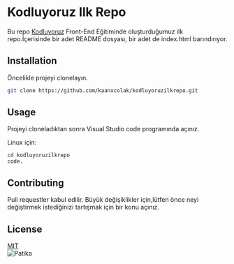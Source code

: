 # Kodluyoruz Ilk Repo

Bu repo [Kodluyoruz](https://www.kodluyoruz.org/) Front-End Eğitiminde oluşturduğumuz ilk repo.İçerisinde bir adet README dosyası, bir adet de index.html barındırıyor.



## Installation

Öncelikle projeyi clonelayın.

```bash
git clone https://github.com/kaanxcolak/kodluyoruzilkrepo.git
```
## Usage

Projeyi cloneladıktan sonra Visual Studio code programında açınız.

Linux için:

```linux
cd kodluyoruzilkrepo
code.
```

## Contributing
Pull requestler kabul edilir. Büyük değişiklikler için,lütfen önce neyi değiştirmek
istediğinizi tartışmak için bir konu açınız.

## License

[MIT](https://choosealicense.com/licenses/mit/)  
![Patika](figures/patikaLong.png)
